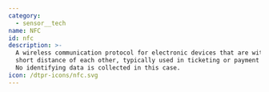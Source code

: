 ```yaml
---
category:
  - sensor__tech
name: NFC
id: nfc
description: >-
  A wireless communication protocol for electronic devices that are within a
  short distance of each other, typically used in ticketing or payment systems.
  No identifying data is collected in this case.
icon: /dtpr-icons/nfc.svg
---
```


